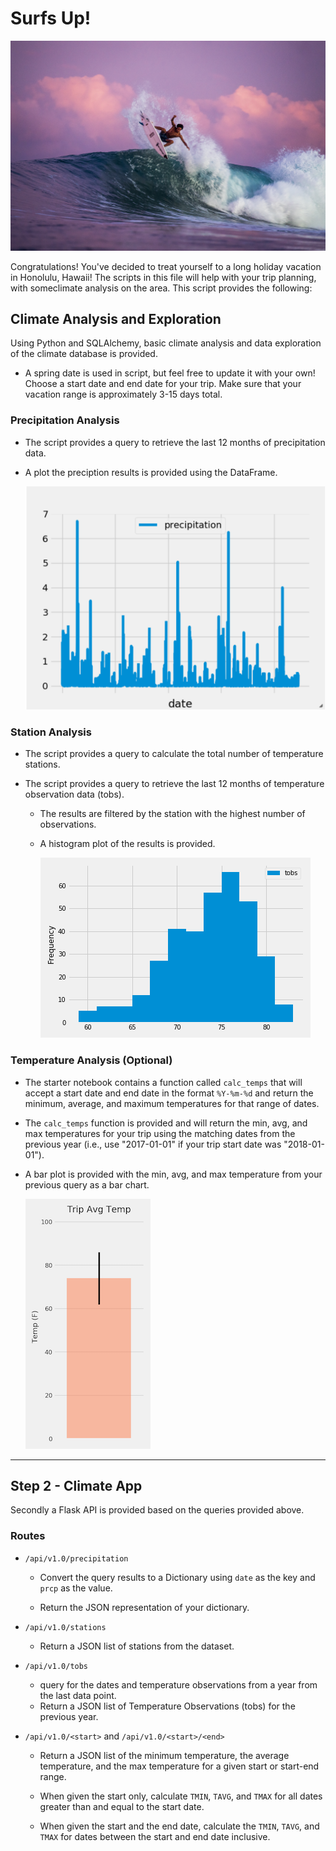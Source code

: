 # Surfs Up!

![surfs-up-mikey.jpeg](Images/surfs-up-mikey.jpeg)

Congratulations! You've decided to treat yourself to a long holiday vacation in Honolulu, Hawaii! The scripts in this file will help with your trip planning, with someclimate analysis on the area. This script provides the following:

## Climate Analysis and Exploration

Using Python and SQLAlchemy, basic climate analysis and data exploration of the climate database is provided. 


* A spring date is used in script, but feel free to update it with your own! Choose a start date and end date for your trip. Make sure that your vacation range is approximately 3-15 days total.



### Precipitation Analysis

* The script provides a query to retrieve the last 12 months of precipitation data.

* A plot the preciption results is provided using the DataFrame.

  ![precipitation](Images/precipitation.png)



### Station Analysis

* The script provides a query to calculate the total number of temperature stations.

* The script provides a query to retrieve the last 12 months of temperature observation data (tobs).

  * The results are filtered by the station with the highest number of observations.

  * A histogram plot of the results is provided.

    ![station-histogram](Images/station-histogram.png)

### Temperature Analysis (Optional)

* The starter notebook contains a function called `calc_temps` that will accept a start date and end date in the format `%Y-%m-%d` and return the minimum, average, and maximum temperatures for that range of dates.

* The `calc_temps` function is provided and will return the min, avg, and max temperatures for your trip using the matching dates from the previous year (i.e., use "2017-01-01" if your trip start date was "2018-01-01").

* A bar plot is provided with the min, avg, and max temperature from your previous query as a bar chart.

    ![temperature](Images/temperature.png)

- - -

## Step 2 - Climate App

Secondly a Flask API is provided based on the queries provided above.

### Routes

* `/api/v1.0/precipitation`

  * Convert the query results to a Dictionary using `date` as the key and `prcp` as the value.

  * Return the JSON representation of your dictionary.

* `/api/v1.0/stations`

  * Return a JSON list of stations from the dataset.

* `/api/v1.0/tobs`
  * query for the dates and temperature observations from a year from the last data point.
  * Return a JSON list of Temperature Observations (tobs) for the previous year.

* `/api/v1.0/<start>` and `/api/v1.0/<start>/<end>`

  * Return a JSON list of the minimum temperature, the average temperature, and the max temperature for a given start or start-end range.

  * When given the start only, calculate `TMIN`, `TAVG`, and `TMAX` for all dates greater than and equal to the start date.

  * When given the start and the end date, calculate the `TMIN`, `TAVG`, and `TMAX` for dates between the start and end date inclusive.